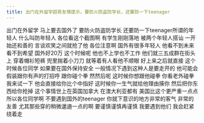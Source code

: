 ```yaml
---
title: 出门在外留学超哥友情提示，要防火防盗防学长，还要防一下teenager
---
```

出门在外留学
马上要去国外了
要防火防盗防学长
还要防一下teenager所谓的年轻人
什么叫防年轻人
各位看这个截图啊
有学生刚刚落地
被两个年轻人搭讪
一开始还和善的
言谈欢笑之间就抢了他
各位注意啊
国外有很多年轻人
他看不到未来
看不到希望
国外好20万
这个时候呢
他也不上学也不工作
他们就三五成群在街头上
穿着帽衫短裤
兜里揣着小刀刀
就等着有人看他不顺眼
好上来之后就直接
这个时候各位同学
如果要在国外保持安全
一般情况下遇到这种人是要走开的
他可能会假装跟你有声的打招呼
跟你碰个拳
然然后呢
这时候你想跟他碰拳
你看老外碰拳我来试一下
他会直接给你比个中指好
这时候你一生气就给他理由揍你
然后把你东西给你抢掉
这个事情世上在英国加拿大
在澳大利亚都有
美国比这个更严重一点点
所以各位同学啊
不要遇到国外的teenager
你就下意识的地方非常的客气
非常的友善
尤其那些穿的稍微邋遢一点的啊
要谨慎谨慎再谨慎
我要遇到他们
我会赶紧绕着走
